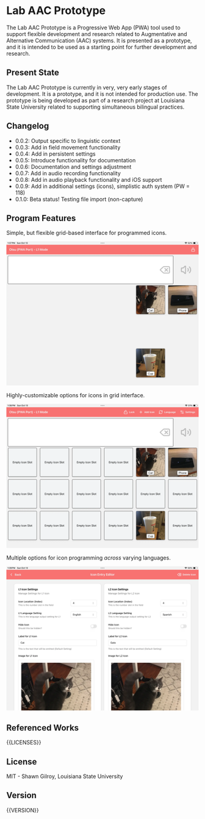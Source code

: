 # Lab AAC Prototype

The Lab AAC Prototype is a Progressive Web App (PWA) tool used to support flexible development and research related to Augmentative and Alternative Communication (AAC) systems. It is presented as a prototype, and it is intended to be used as a starting point for further development and research.

## Present State

The Lab AAC Prototype is currently in very, very early stages of development. It is a prototype, and it is not intended for production use. The prototype is being developed as part of a research project at Louisiana State University related to supporting simultaneous bilingual practices.

## Changelog

-   0.0.2: Output specific to linguistic context
-   0.0.3: Add in field movement functionality
-   0.0.4: Add in persistent settings
-   0.0.5: Introduce functionality for documentation
-   0.0.6: Documentation and settings adjustment
-   0.0.7: Add in audio recording functionality
-   0.0.8: Add in audio playback functionality and iOS support
-   0.0.9: Add in additional settings (icons), simplistic auth system (PW = 118)
-   0.1.0: Beta status! Testing file import (non-capture)

## Program Features

Simple, but flexible grid-based interface for programmed icons.

![Grid-based Learner Interface](public/screenshots/board_active.webp 'User Interface')

Highly-customizable options for icons in grid interface.

![Editing Grid-based Learner Interface](public/screenshots/board_editing.webp 'Adaptive User Interface')

Multiple options for icon programming _across_ varying languages.

![Multiple language support](public/screenshots/icon_editing.webp 'Multilingual support')

## Referenced Works

{{LICENSES}}

## License

MIT - Shawn Gilroy, Louisiana State University

## Version

{{VERSION}}
